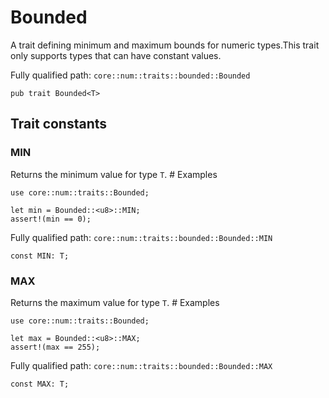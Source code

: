 # Bounded

A trait defining minimum and maximum bounds for numeric types.This trait only supports types that can have constant values.

Fully qualified path: `core::num::traits::bounded::Bounded`

<pre><code class="language-rust">pub trait Bounded&lt;T&gt;</code></pre>

## Trait constants

### MIN

Returns the minimum value for type `T`.  # Examples
```cairo
use core::num::traits::Bounded;

let min = Bounded::<u8>::MIN;
assert!(min == 0);
```

Fully qualified path: `core::num::traits::bounded::Bounded::MIN`

<pre><code class="language-rust">const MIN: T;</code></pre>


### MAX

Returns the maximum value for type `T`.  # Examples
```cairo
use core::num::traits::Bounded;

let max = Bounded::<u8>::MAX;
assert!(max == 255);
```

Fully qualified path: `core::num::traits::bounded::Bounded::MAX`

<pre><code class="language-rust">const MAX: T;</code></pre>


